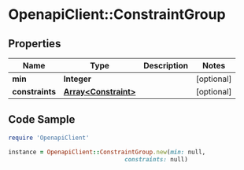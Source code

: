 # OpenapiClient::ConstraintGroup

## Properties

Name | Type | Description | Notes
------------ | ------------- | ------------- | -------------
**min** | **Integer** |  | [optional] 
**constraints** | [**Array&lt;Constraint&gt;**](Constraint.md) |  | [optional] 

## Code Sample

```ruby
require 'OpenapiClient'

instance = OpenapiClient::ConstraintGroup.new(min: null,
                                 constraints: null)
```



